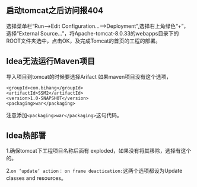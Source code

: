 ## 启动tomcat之后访问报404
选择菜单栏“Run-->Edit Configuration...-->Deployment”,选择右上角绿色“+”，选择“External Source...”，将Apache-tomcat-8.0.33的webapps目录下的ROOT文件夹选中，点击OK，及完成Tomcat的首页的工程的部署。
## Idea无法运行Maven项目
导入项目到tomcat的时候要选择Arifact 如果maven项目没有这个选项，
```
<groupId>com.bihang</groupId>
<artifactId>SSM2</artifactId>
<version>1.0-SNAPSHOT</version>
<packaging>war</packaging>
```
注意添加`<packaging>war</packaging>`这句代码。

## Idea热部署
1.确保tomcat下工程项目名称后面有 exploded，如果没有将其移除，选择有这个的。

2.`on ‘update‘ action：` `on frame deactication:`这两个选项都设为Update classes and resources。